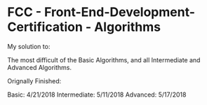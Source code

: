 # FCC - Front-End-Development-Certification - Algorithms

My solution to:

The most difficult of the Basic Algorithms, and all Intermediate and Advanced Algorithms.

Orignally Finished:

Basic: 4/21/2018
Intermediate: 5/11/2018
Advanced: 5/17/2018
